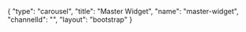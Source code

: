 {
    "type": "carousel",
    "title": "Master Widget",
    "name": "master-widget",
    "channelId": "",
    "layout": "bootstrap"
}